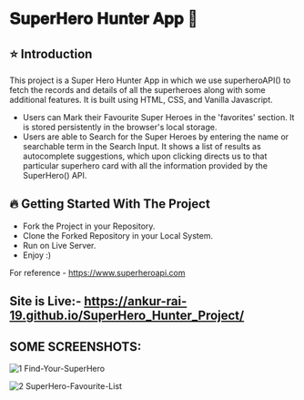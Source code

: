 # 𝐒𝐮𝐩𝐞𝐫𝐇𝐞𝐫𝐨 𝐇𝐮𝐧𝐭𝐞𝐫 𝐀𝐩𝐩 🚀

## ⭐ Introduction
This project is a Super Hero Hunter App in which we use superheroAPI() to fetch the records and details of all the superheroes along with some additional features. It is built using HTML, CSS, and Vanilla Javascript.

- Users can Mark their Favourite Super Heroes in the 'favorites' section. It is stored persistently in the browser's local storage.
- Users are able to Search for the Super Heroes by entering the name or searchable term in the Search Input. It shows a list of results as autocomplete suggestions, which upon clicking directs us to that particular superhero card with all the information provided by the SuperHero() API.

## 🔥 Getting Started With The Project
- Fork the Project in your Repository.
- Clone the Forked Repository in your Local System.
- Run on Live Server.
- Enjoy :)

For reference - https://www.superheroapi.com

## Site is Live:- https://ankur-rai-19.github.io/SuperHero_Hunter_Project/

## SOME SCREENSHOTS:

![1  Find-Your-SuperHero](https://github.com/Ankur-Rai-19/SuperHero_Hunter_Project/assets/125396300/dbd3198b-77af-4705-b50d-fc108d4cd550)

![2  SuperHero-Favourite-List](https://github.com/Ankur-Rai-19/SuperHero_Hunter_Project/assets/125396300/ca432788-54cd-4e76-b6ba-9bc910dfc3be)


